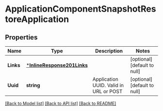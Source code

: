 # ApplicationComponentSnapshotRestoreApplication

## Properties
Name | Type | Description | Notes
------------ | ------------- | ------------- | -------------
**Links** | [***InlineResponse201Links**](inline_response_201__links.md) |  | [optional] [default to null]
**Uuid** | **string** | Application UUID. Valid in URL or POST | [optional] [default to null]

[[Back to Model list]](../README.md#documentation-for-models) [[Back to API list]](../README.md#documentation-for-api-endpoints) [[Back to README]](../README.md)


